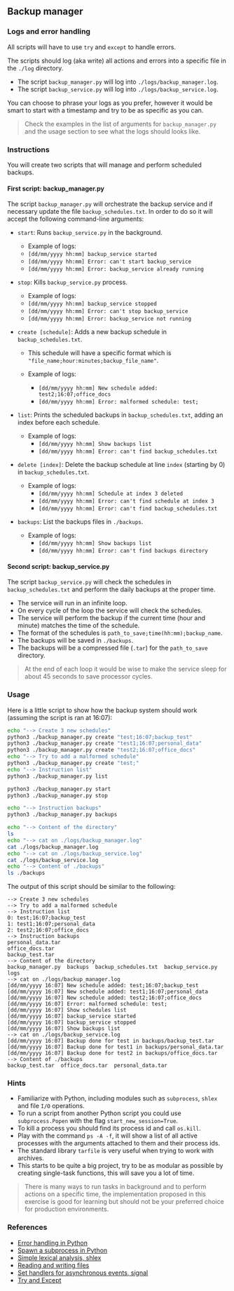 ## Backup manager

### Logs and error handling

All scripts will have to use `try` and `except` to handle errors.

The scripts should log (aka write) all actions and errors into a specific file in the `./log` directory.

- The script `backup_manager.py` will log into `./logs/backup_manager.log`.
- The script `backup_service.py` will log into `./logs/backup_service.log`.

You can choose to phrase your logs as you prefer, however it would be smart to start with a timestamp and try to be as specific as you can.

> Check the examples in the list of arguments for `backup_manager.py` and the usage section to see what the logs should looks like.

### Instructions

You will create two scripts that will manage and perform scheduled backups.

#### First script: backup_manager.py

The script `backup_manager.py` will orchestrate the backup service and if necessary update the file `backup_schedules.txt`. In order to do so it will accept the following command-line arguments:

- `start`: Runs `backup_service.py` in the background.

  - Example of logs:
  - `[dd/mm/yyyy hh:mm] backup_service started`
  - `[dd/mm/yyyy hh:mm] Error: can't start backup_service`
  - `[dd/mm/yyyy hh:mm] Error: backup_service already running`

- `stop`: Kills `backup_service.py` process.

  - Example of logs:
  - `[dd/mm/yyyy hh:mm] backup_service stopped`
  - `[dd/mm/yyyy hh:mm] Error: can't stop backup_service`
  - `[dd/mm/yyyy hh:mm] Error: backup_service not running`

- `create [schedule]`: Adds a new backup schedule in `backup_schedules.txt`.

  - This schedule will have a specific format which is `"file_name;hour:minutes;backup_file_name"`.

  - Example of logs:
    - `[dd/mm/yyyy hh:mm] New schedule added: test2;16:07;office_docs`
    - `[dd/mm/yyyy hh:mm] Error: malformed schedule: test;`

- `list`: Prints the scheduled backups in `backup_schedules.txt`, adding an index before each schedule.

  - Example of logs:
    - `[dd/mm/yyyy hh:mm] Show backups list`
    - `[dd/mm/yyyy hh:mm] Error: can't find backup_schedules.txt`

- `delete [index]`: Delete the backup schedule at line `index` (starting by 0) in `backup_schedules.txt`.

  - Example of logs:
    - `[dd/mm/yyyy hh:mm] Schedule at index 3 deleted`
    - `[dd/mm/yyyy hh:mm] Error: can't find schedule at index 3`
    - `[dd/mm/yyyy hh:mm] Error: can't find backup_schedules.txt`

- `backups`: List the backups files in `./backups`.

  - Example of logs:
    - `[dd/mm/yyyy hh:mm] Show backups list`
    - `[dd/mm/yyyy hh:mm] Error: can't find backups directory`

#### Second script: backup_service.py

The script `backup_service.py` will check the schedules in `backup_schedules.txt` and perform the daily backups at the proper time.

- The service will run in an infinite loop.
- On every cycle of the loop the service will check the schedules.
- The service will perform the backup if the current time (hour and minute) matches the time of the schedule.
- The format of the schedules is `path_to_save;time(hh:mm);backup_name`.
- The backups will be saved in `./backups`.
- The backups will be a compressed file (`.tar`) for the `path_to_save` directory.

> At the end of each loop it would be wise to make the service sleep for about 45 seconds to save processor cycles.

### Usage

Here is a little script to show how the backup system should work (assuming the script is ran at 16:07):

```bash
echo "--> Create 3 new schedules"
python3 ./backup_manager.py create "test;16:07;backup_test"
python3 ./backup_manager.py create "test1;16:07;personal_data"
python3 ./backup_manager.py create "test2;16:07;office_docs"
echo "--> Try to add a malformed schedule"
python3 ./backup_manager.py create "test;"
echo "--> Instruction list"
python3 ./backup_manager.py list

python3 ./backup_manager.py start
python3 ./backup_manager.py stop

echo "--> Instruction backups"
python3 ./backup_manager.py backups

echo "--> Content of the directory"
ls
echo "--> cat on ./logs/backup_manager.log"
cat ./logs/backup_manager.log
echo "--> cat on ./logs/backup_service.log"
cat ./logs/backup_service.log
echo "--> Content of ./backups"
ls ./backups
```

The output of this script should be similar to the following:

```console
--> Create 3 new schedules
--> Try to add a malformed schedule
--> Instruction list
0: test;16:07;backup_test
1: test1;16:07;personal_data
2: test2;16:07;office_docs
--> Instruction backups
personal_data.tar
office_docs.tar
backup_test.tar
--> Content of the directory
backup_manager.py  backups  backup_schedules.txt  backup_service.py  logs
--> cat on ./logs/backup_manager.log
[dd/mm/yyyy 16:07] New schedule added: test;16:07;backup_test
[dd/mm/yyyy 16:07] New schedule added: test1;16:07;personal_data
[dd/mm/yyyy 16:07] New schedule added: test2;16:07;office_docs
[dd/mm/yyyy 16:07] Error: malformed schedule: test;
[dd/mm/yyyy 16:07] Show schedules list
[dd/mm/yyyy 16:07] backup_service started
[dd/mm/yyyy 16:07] backup_service stopped
[dd/mm/yyyy 16:07] Show backups list
--> cat on ./logs/backup_service.log
[dd/mm/yyyy 16:07] Backup done for test in backups/backup_test.tar
[dd/mm/yyyy 16:07] Backup done for test1 in backups/personal_data.tar
[dd/mm/yyyy 16:07] Backup done for test2 in backups/office_docs.tar
--> Content of ./backups
backup_test.tar  office_docs.tar  personal_data.tar
```

### Hints

- Familiarize with Python, including modules such as `subprocess`, `shlex` and file `I/O` operations.
- To run a script from another Python script you could use `subprocess.Popen` with the flag `start_new_session=True`.
- To kill a process you should find its process id and call `os.kill`.
- Play with the command `ps -A -f`, it will show a list of all active processes with the arguments attached to them and their process ids.
- The standard library `tarfile` is very useful when trying to work with archives.
- This starts to be quite a big project, try to be as modular as possible by creating single-task functions, this will save you a lot of time.

> There is many ways to run tasks in background and to perform actions on a specific time, the implementation proposed in this exercise is good for learning but should not be your preferred choice for production environments.

### References

- [Error handling in Python](https://docs.python.org/3.10/tutorial/errors.html)
- [Spawn a subprocess in Python](https://docs.python.org/3.10/library/subprocess.html)
- [Simple lexical analysis, shlex](https://docs.python.org/3/library/shlex.html)
- [Reading and writing files](https://docs.python.org/3/tutorial/inputoutput.html#reading-and-writing-files)
- [Set handlers for asynchronous events, signal](https://docs.python.org/3/library/signal.html)
- [Try and Except](https://pythonbasics.org/try-except/)
